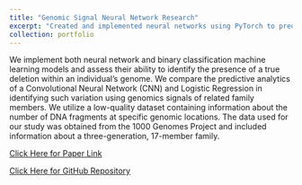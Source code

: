 ```yaml
---
title: "Genomic Signal Neural Network Research"
excerpt: "Created and implemented neural networks using PyTorch to predict locations of structural variants between sequenced genomes of individuals and reference genomes to determine relatedness between individuals (like parent and offspring) and improve the signal reconstruction of low-quality data.<br/><img src='/images/GeneticNN.png'>"
collection: portfolio
---
```


We implement both neural network and binary classification machine learning models and assess their ability to identify the presence of a true deletion within an individual’s genome. We compare the predictive analytics of a Convolutional Neural Network (CNN) and Logistic Regression in identifying such variation using genomics signals of related family members. We utilize a low-quality dataset containing information about the number of DNA fragments at specific genomic locations. The data used for our study was obtained from the 1000 Genomes Project and included information about a three-generation, 17-member family.

[Click Here for Paper Link](https://NathanTheng.github.io/files/Asilomar_Extended_Summary.pdf)

[Click Here for GitHub Repository](https://github.com/Sentheng/Facial-Emotion-Recognition)
